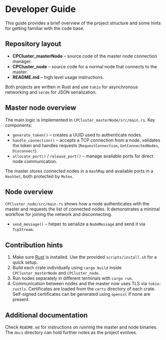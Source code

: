 # Developer Guide

This guide provides a brief overview of the project structure and some hints for getting familiar with the code base.

## Repository layout

- **CPCluster_masterNode** – source code of the master node connection manager.
- **CPCluster_node** – source code for a normal node that connects to the master.
- **README.md** – high level usage instructions.

Both projects are written in Rust and use `tokio` for asynchronous networking and `serde` for JSON serialization.

## Master node overview

The main logic is implemented in `CPCluster_masterNode/src/main.rs`.
Key components:

- `generate_token()` – creates a UUID used to authenticate nodes.
- `handle_connection()` – accepts a TCP connection from a node, validates the token and handles requests (`RequestConnection`, `GetConnectedNodes`, `Disconnect`).
- `allocate_port()` / `release_port()` – manage available ports for direct node communication.

The master stores connected nodes in a `HashMap` and available ports in a `HashSet`, both protected by `Mutex`.

## Node overview

`CPCluster_node/src/main.rs` shows how a node authenticates with the master and requests the list of connected nodes. It demonstrates a minimal workflow for joining the network and disconnecting.

- `send_message()` – helper to serialize a `NodeMessage` and send it via `TcpStream`.

## Contribution hints

1. Make sure [Rust](https://www.rust-lang.org/) is installed. Use the provided `scripts/install.sh` for a quick setup.
2. Build each crate individually using `cargo build` inside `CPCluster_masterNode` and `CPCluster_node`.
3. Run nodes separately in different terminals with `cargo run`.
4. Communication between nodes and the master now uses TLS via `tokio-rustls`.
   Certificates are loaded from the `certs` directory of each crate. Self-signed
   certificates can be generated using `openssl` if none are present.

## Additional documentation

Check `README.md` for instructions on running the master and node binaries. The `docs` directory can hold further notes as the project evolves.
